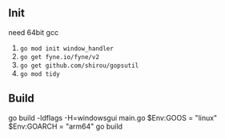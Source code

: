 ## Init
need 64bit gcc
1. `go mod init window_handler`
2. `go get fyne.io/fyne/v2`
2. `go get github.com/shirou/gopsutil`
2. `go mod tidy`

## Build
go build -ldflags -H=windowsgui main.go
$Env:GOOS = "linux"
$Env:GOARCH = "arm64"
go build
